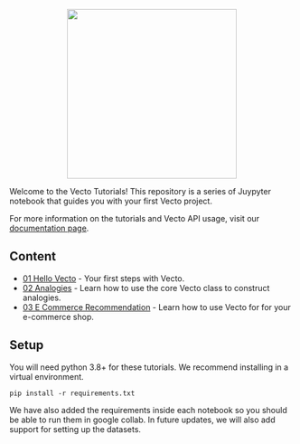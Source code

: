 <p align="center">
<a href="https://www.vecto.ai/">
<img src="https://user-images.githubusercontent.com/68586800/192857099-499146bb-5570-4702-a88f-bb4582e940c0.png" width="300"/>
</a>
</p>

Welcome to the Vecto Tutorials!
This repository is a series of Juypyter notebook that guides you with your first Vecto project.

For more information on the tutorials and Vecto API usage, visit our [documentation page](https://docs.vecto.ai/).

## Content

- [01 Hello Vecto](01-Hello-Vecto.ipynb) - Your first steps with Vecto. 
- [02 Analogies](02-Analogies.ipynb) - Learn how to use the core Vecto class to construct analogies.
- [03 E Commerce Recommendation](03-E-Commerce-Recommendations.ipynb) - Learn how to use Vecto for for your e-commerce shop.

## Setup
You will need python 3.8+ for these tutorials. We recommend installing in a virtual environment.

```
pip install -r requirements.txt
```
We have also added the requirements inside each notebook so you should be able to run them in google collab. In future updates, we will also add support for setting up the datasets.
